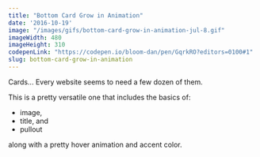 ```yaml
---
title: "Bottom Card Grow in Animation"
date: '2016-10-19'
image: "/images/gifs/bottom-card-grow-in-animation-jul-8.gif"
imageWidth: 480
imageHeight: 310
codepenLink: "https://codepen.io/bloom-dan/pen/GqrkRO?editors=0100#1"
slug: bottom-card-grow-in-animation
---
```



Cards... Every website seems to need a few dozen of them.

This is a pretty versatile one that includes the basics of:
 - image,
 - title, and
 - pullout

along with a pretty hover animation and accent color.
